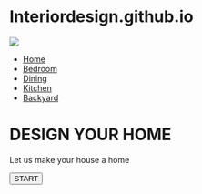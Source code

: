 # Interiordesign.github.io
<html>
<head>
<title>Website</title>
<link rel="stylesheet" href="style.css">
</head>
<body>
<div class="banner">
<div class="navbar">
<img src="designerslogo.png" class="logo">
<ul>
<li><a href="a">Home</a></li>
<li><a href="a">Bedroom</a></li>
<li><a href="a">Dining</a></li>
<li><a href="a">Kitchen</a></li>
<li><a href="a">Backyard</a></li>
</ul>
</div>
<div class="content">
<h1>DESIGN YOUR HOME</h1>
<p>Let us make your house a home</p>
<div>
<button type="button"><span></span>START</button>
</div>
</div>
</div>
</body>
</html
